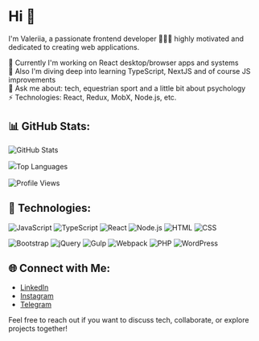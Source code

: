 # Hi 👋 
I'm Valeriia, a passionate frontend developer 👩🏻‍💻 highly motivated and dedicated to creating web applications.

🔭 Currently I'm working on React desktop/browser apps and systems  
🌱 Also I'm diving deep into learning TypeScript, NextJS and of course JS improvements  
💬 Ask me about: tech, equestrian sport and a little bit about psychology  
⚡ Technologies: React, Redux, MobX, Node.js, etc.  


## 📊 GitHub Stats:
![GitHub Stats](https://github-readme-stats.vercel.app/api?username=Vzhukovskaya&layout=compact&theme=light) 

<div style="line-height: 1.5;">

![Top Languages](https://github-readme-stats.vercel.app/api/top-langs/?username=Vzhukovskaya&layout=compact&theme=light)

</div>

![Profile Views](https://komarev.com/ghpvc/?username=Vzhukovskaya)


## 🚀 Technologies:

![JavaScript](https://img.shields.io/badge/-JavaScript-yellow?logo=javascript&logoColor=white)
![TypeScript](https://img.shields.io/badge/-TypeScript-blue?logo=typescript&logoColor=white)
![React](https://img.shields.io/badge/-React-blue?logo=react&logoColor=white)
![Node.js](https://img.shields.io/badge/-Node.js-green?logo=node.js&logoColor=white)
![HTML](https://img.shields.io/badge/-HTML-orange?logo=html5&logoColor=white)
![CSS](https://img.shields.io/badge/-CSS-blueviolet?logo=css3&logoColor=white)

![Bootstrap](https://img.shields.io/badge/-Bootstrap-purple?logo=bootstrap&logoColor=white)
![jQuery](https://img.shields.io/badge/-jQuery-%230769AD?logo=jquery&logoColor=white)
![Gulp](https://img.shields.io/badge/-Gulp-%23CF4647?logo=gulp&logoColor=white)
![Webpack](https://img.shields.io/badge/-Webpack-%238DD6F9?logo=webpack&logoColor=black)
![PHP](https://img.shields.io/badge/-PHP-%23777BB4?logo=php&logoColor=white)
![WordPress](https://img.shields.io/badge/-WordPress-%2321759B?logo=wordpress&logoColor=white)


## 🌐 Connect with Me:

- [LinkedIn](https://www.linkedin.com/in/valeriia-zhukovska-8aa977272/)
- [Instagram](https://instagram.com/zhukovskaya.valeriia?igshid=MzRlODBiNWFlZA==)
- [Telegram](https://t.me/Valeriia_Zukovska)

Feel free to reach out if you want to discuss tech, collaborate, or explore projects together!
